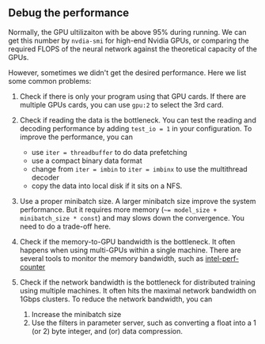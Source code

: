 ## Debug the performance

Normally, the GPU ultilizaiton with be above 95% during running. We can get this
number by `nvdia-smi` for high-end Nvidia GPUs, or comparing the required FLOPS of the
neural network against the theoretical capacity of the GPUs.

However, sometimes we didn't get the desired performance. Here we list some
common problems:

1. Check if there is only your program using that GPU cards. If there are
   multiple GPUs cards, you can use `gpu:2` to select the 3rd card.

2. Check if reading the data is the bottleneck. You can test the reading and
   decoding performance by adding `test_io = 1` in your configuration. To improve the
   performance, you can
   - use `iter = threadbuffer` to do data prefetching
   - use a compact binary data format
   - change from `iter = imbin` to `iter = imbinx` to use the multithread
     decoder
   - copy the data into local disk if it sits on a NFS.

3. Use a proper minibatch size. A larger minibatch size improve the system
   performance. But it requires more memory (`~= model_size + minibatch_size *
   const`) and may slows down the convergence. You need to do a trade-off here.

4. Check if the memory-to-GPU bandwidth is the bottleneck. It often happens when
   using multi-GPUs within a single machine. There are several tools to monitor
   the memory bandwidth, such as
   [intel-perf-counter](https://software.intel.com/en-us/articles/intel-performance-counter-monitor)

5. Check if the network bandwidth is the bottleneck for distributed training
   using multiple machines. It often hits the maximal network bandwidth on 1Gbps
   clusters. To reduce the network bandwidth, you can
   1. Increase the minibatch size
   2. Use the filters in parameter server, such as converting a float into a 1
   (or 2) byte integer, and (or) data compression.
